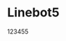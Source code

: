 <!--
 * @Author: owo2166hz owo2166hz@gmail.com
 * @Date: 2023-08-07 11:17:59
 * @LastEditors: owo2166hz owo2166hz@gmail.com
 * @LastEditTime: 2023-08-07 16:24:32
 * @FilePath: \Linebot-1\README.md
 * @Description: 这是默认设置,请设置`customMade`, 打开koroFileHeader查看配置 进行设置: https://github.com/OBKoro1/koro1FileHeader/wiki/%E9%85%8D%E7%BD%AE
-->
# Linebot5
123455